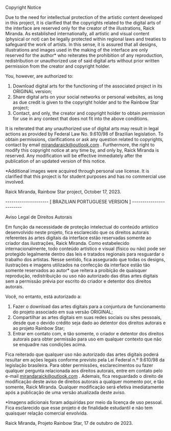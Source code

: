 Copyright Notice

Due to the need for intellectual protection of the artistic content developed
in this project, it is clarified that the copyrights related to the digital
arts of the interface are reserved only for the creator of the illustrations,
Raick Miranda. As established internationally, all artistic and visual content
(physical or not) can be legally protected within regional laws and treaties to
safeguard the work of artists. In this sense, it is assured that all designs,
illustrations and images used in the making of the interface are only reserved
for the author* who reiterates the prohibition of any reproduction,
redistribution or unauthorized use of said digital arts without prior written
permission from the creator and copyright holder.

You, however, are authorized to:

1. Download digital arts for the functioning of the associated project in its
   ORIGINAL version;
2. Share digital arts on your social networks or personal websites, as long as
   due credit is given to the copyright holder and to the Rainbow Star project;
3. Contact, and only, the creator and copyright holder to obtain permission for
   use in any context that does not fit into the above conditions.

It is reiterated that any unauthorized use of digital arts may result in legal
actions as provided by Federal Law No. 9.610/98 of Brazilian legislation. To
obtain permissions, clarifications or ask any question related to copyrights,
contact by email mirandaraick@outlook.com . Furthermore, the right to modify
this copyright notice at any time by, and only by, Raick Miranda is reserved.
Any modification will be effective immediately after the publication of an
updated version of this notice.

*Additional images were acquired through personal use license. It is clarified
that this project is for student purposes and has no commercial use involved.

Raick Miranda,
Rainbow Star project,
October 17, 2023.

--------------------- [ BRAZILIAN PORTUGUESE VERSION ] ------------------------

Aviso Legal de Direitos Autorais

Em função da necessidade de proteção intelectual do conteúdo artístico
desenvolvido neste projeto, fica esclarecido que os direitos autorais
referentes às artes digitais da interface estão reservadas somente ao criador
das ilustrações, Raick Miranda. Como estabelecido internacionalmente, todo
conteúdo artístico e visual (físico ou não) pode ser protegido legalmente
dentro das leis e tratados regionais para resguardar o trabalho dos artistas.
Nesse sentido, fica assegurado que todas os designs, ilustrações e imagens
utilizados na confecção da interface estão tão somente reservados ao autor* que
reitera a proibição de quaisquer reprodução, redistribuição ou uso não
autorizado das ditas artes digitais sem a permissão prévia por escrito do
criador e detentor dos direitos autorais.

Você, no entanto, está autorizado a: 
 
1. Fazer o download das artes digitais para a conjuntura de funcionamento do
   projeto associado em sua versão ORIGINAL;
2. Compartilhar as artes digitais em suas redes sociais ou sites pessoais,
   desde que o devido crédito seja dado ao detentor dos direitos autorais e ao
   projeto Rainbow Star;
3. Entrar em contato com, e tão somente, o criador e detentor dos direitos
   autorais para obter permissão para uso em qualquer contexto que não se
   enquadre nas condições acima.

Fica reiterado que qualquer uso não autorizado das artes digitais poderá
resultar em ações legais conforme previsto pela Lei Federal n.º 9.610/98 da
legislação brasileira. Para obter permissões, esclarecimentos ou fazer qualquer
pergunta relacionada aos direitos autorais, entre em contato pelo e-mail
mirandaraick@outlook.com . Ademais, fica resguardado o direito de modificação
deste aviso de direitos autorais a qualquer momento por, e tão somente, Raick
Miranda. Qualquer modificação será efetiva imediatamente após a publicação de
uma versão atualizada deste aviso.

*Imagens adicionais foram adquiridas por meio da licença de uso pessoal. Fica 
esclarecido que esse projeto é de finalidade estudantil e não tem quaisquer 
relação comercial envolvida.

Raick Miranda,
Projeto Rainbow Star, 
17 de outubro de 2023.
